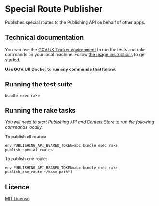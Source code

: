 # Special Route Publisher

Publishes special routes to the Publishing API on behalf of other apps.

## Technical documentation

You can use the [GOV.UK Docker environment](https://github.com/alphagov/govuk-docker) to run the tests and rake commands on your local machine. Follow [the usage instructions](https://github.com/alphagov/govuk-docker#usage) to get started.

**Use GOV.UK Docker to run any commands that follow.**

## Running the test suite

```
bundle exec rake
```

## Running the rake tasks

_You will need to start Publishing API and Content Store to run the following commands locally._

To publish all routes:

```
env PUBLISHING_API_BEARER_TOKEN=abc bundle exec rake publish_special_routes
```

To publish one route:

```
env PUBLISHING_API_BEARER_TOKEN=abc bundle exec rake publish_one_route["/base-path"]
```

## Licence

[MIT License](LICENCE)
